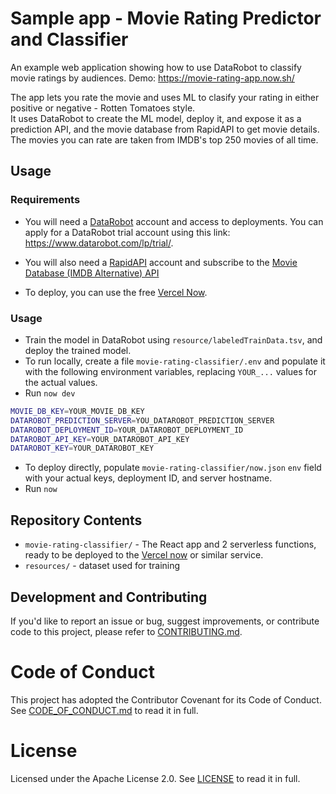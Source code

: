 # Sample app - Movie Rating Predictor and Classifier

An example web application showing how to use DataRobot to classify movie ratings by audiences.
Demo: https://movie-rating-app.now.sh/

The app lets you rate the movie and uses ML to clasify your rating in either positive or negative - Rotten Tomatoes style. <br/>
It uses DataRobot to create the ML model, deploy it, and expose it as a prediction API, and the movie database from RapidAPI to get movie details. <br/>
The movies you can rate are taken from IMDB's top 250 movies of all time.

## Usage

### Requirements 

- You will need a [DataRobot](datarobot.com) account and access to deployments. You can apply for a DataRobot trial account using this link: https://www.datarobot.com/lp/trial/.

- You will also need a [RapidAPI](rapidapi.com) account and subscribe to the [Movie Database (IMDB Alternative) API](https://rapidapi.com/rapidapi/api/movie-database-imdb-alternative)

- To deploy, you can use the free [Vercel Now](https://vercel.com/now).

### Usage

- Train the model in DataRobot using `resource/labeledTrainData.tsv`, and deploy the trained model.
- To run locally, create a file `movie-rating-classifier/.env` and populate it with the following environment variables, replacing `YOUR_...` values for the actual values.
- Run `now dev`

```sh
MOVIE_DB_KEY=YOUR_MOVIE_DB_KEY
DATAROBOT_PREDICTION_SERVER=YOU_DATAROBOT_PREDICTION_SERVER
DATAROBOT_DEPLOYMENT_ID=YOUR_DATAROBOT_DEPLOYMENT_ID
DATAROBOT_API_KEY=YOUR_DATAROBOT_API_KEY
DATAROBOT_KEY=YOUR_DATAROBOT_KEY
```

- To deploy directly, populate `movie-rating-classifier/now.json` `env` field with your actual keys, deployment ID, and server hostname.
- Run `now`

## Repository Contents

- `movie-rating-classifier/` - The React app and 2 serverless functions, ready to be deployed to the [Vercel now](https://vercel.com/now) or similar service.
- `resources/` - dataset used for training

## Development and Contributing

If you'd like to report an issue or bug, suggest improvements, or contribute code to this project, please refer to [CONTRIBUTING.md](CONTRIBUTING.md).

# Code of Conduct

This project has adopted the Contributor Covenant for its Code of Conduct. 
See [CODE_OF_CONDUCT.md](CODE_OF_CONDUCT.md) to read it in full.

# License

Licensed under the Apache License 2.0. 
See [LICENSE](LICENSE) to read it in full.


